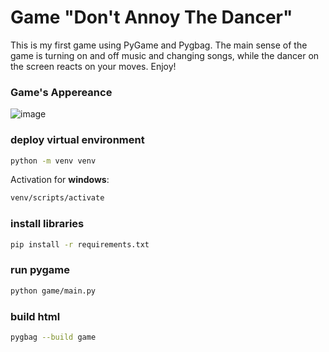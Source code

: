 # Game "Don't Annoy The Dancer"

This is my first game using PyGame and Pygbag. The main sense of the game is turning on and off music and changing songs, while the dancer on the screen reacts on your moves. Enjoy!

### Game's Appereance
![image](https://github.com/slothGeorge/Game-Dont-Annoy-The-Dancer/assets/109460766/f25bdf77-1f58-4a39-a35b-dfd6375b7699)

### deploy virtual environment

```bash
python -m venv venv
```

Activation for **windows**:

```bash
venv/scripts/activate
```

### install libraries

```bash
pip install -r requirements.txt
```

### run pygame

```bash
python game/main.py
```

### build html

```bash
pygbag --build game
```
